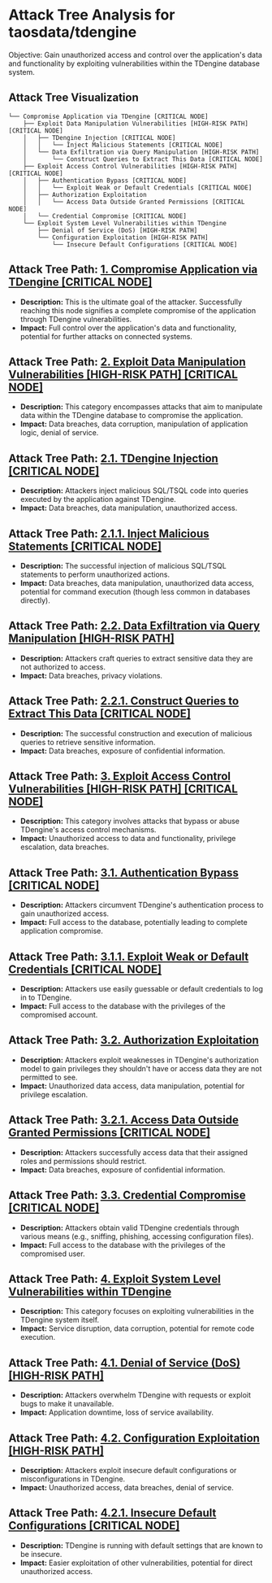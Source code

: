 # Attack Tree Analysis for taosdata/tdengine

Objective: Gain unauthorized access and control over the application's data and functionality by exploiting vulnerabilities within the TDengine database system.

## Attack Tree Visualization

```
└── Compromise Application via TDengine [CRITICAL NODE]
    ├── Exploit Data Manipulation Vulnerabilities [HIGH-RISK PATH] [CRITICAL NODE]
    │   ├── TDengine Injection [CRITICAL NODE]
    │   │   └── Inject Malicious Statements [CRITICAL NODE]
    │   └── Data Exfiltration via Query Manipulation [HIGH-RISK PATH]
    │       └── Construct Queries to Extract This Data [CRITICAL NODE]
    ├── Exploit Access Control Vulnerabilities [HIGH-RISK PATH] [CRITICAL NODE]
    │   ├── Authentication Bypass [CRITICAL NODE]
    │   │   └── Exploit Weak or Default Credentials [CRITICAL NODE]
    │   ├── Authorization Exploitation
    │   │   └── Access Data Outside Granted Permissions [CRITICAL NODE]
    │   └── Credential Compromise [CRITICAL NODE]
    └── Exploit System Level Vulnerabilities within TDengine
        ├── Denial of Service (DoS) [HIGH-RISK PATH]
        └── Configuration Exploitation [HIGH-RISK PATH]
            └── Insecure Default Configurations [CRITICAL NODE]
```


## Attack Tree Path: [1. Compromise Application via TDengine [CRITICAL NODE]](./attack_tree_paths/1__compromise_application_via_tdengine__critical_node_.md)

* **Description:** This is the ultimate goal of the attacker. Successfully reaching this node signifies a complete compromise of the application through TDengine vulnerabilities.
* **Impact:** Full control over the application's data and functionality, potential for further attacks on connected systems.

## Attack Tree Path: [2. Exploit Data Manipulation Vulnerabilities [HIGH-RISK PATH] [CRITICAL NODE]](./attack_tree_paths/2__exploit_data_manipulation_vulnerabilities__high-risk_path___critical_node_.md)

* **Description:** This category encompasses attacks that aim to manipulate data within the TDengine database to compromise the application.
* **Impact:** Data breaches, data corruption, manipulation of application logic, denial of service.

## Attack Tree Path: [2.1. TDengine Injection [CRITICAL NODE]](./attack_tree_paths/2_1__tdengine_injection__critical_node_.md)

* **Description:** Attackers inject malicious SQL/TSQL code into queries executed by the application against TDengine.
* **Impact:** Data breaches, data manipulation, unauthorized access.

## Attack Tree Path: [2.1.1. Inject Malicious Statements [CRITICAL NODE]](./attack_tree_paths/2_1_1__inject_malicious_statements__critical_node_.md)

* **Description:** The successful injection of malicious SQL/TSQL statements to perform unauthorized actions.
* **Impact:** Data breaches, data manipulation, unauthorized data access, potential for command execution (though less common in databases directly).

## Attack Tree Path: [2.2. Data Exfiltration via Query Manipulation [HIGH-RISK PATH]](./attack_tree_paths/2_2__data_exfiltration_via_query_manipulation__high-risk_path_.md)

* **Description:** Attackers craft queries to extract sensitive data they are not authorized to access.
* **Impact:** Data breaches, privacy violations.

## Attack Tree Path: [2.2.1. Construct Queries to Extract This Data [CRITICAL NODE]](./attack_tree_paths/2_2_1__construct_queries_to_extract_this_data__critical_node_.md)

* **Description:** The successful construction and execution of malicious queries to retrieve sensitive information.
* **Impact:** Data breaches, exposure of confidential information.

## Attack Tree Path: [3. Exploit Access Control Vulnerabilities [HIGH-RISK PATH] [CRITICAL NODE]](./attack_tree_paths/3__exploit_access_control_vulnerabilities__high-risk_path___critical_node_.md)

* **Description:** This category involves attacks that bypass or abuse TDengine's access control mechanisms.
* **Impact:** Unauthorized access to data and functionality, privilege escalation, data breaches.

## Attack Tree Path: [3.1. Authentication Bypass [CRITICAL NODE]](./attack_tree_paths/3_1__authentication_bypass__critical_node_.md)

* **Description:** Attackers circumvent TDengine's authentication process to gain unauthorized access.
* **Impact:** Full access to the database, potentially leading to complete application compromise.

## Attack Tree Path: [3.1.1. Exploit Weak or Default Credentials [CRITICAL NODE]](./attack_tree_paths/3_1_1__exploit_weak_or_default_credentials__critical_node_.md)

* **Description:** Attackers use easily guessable or default credentials to log in to TDengine.
* **Impact:** Full access to the database with the privileges of the compromised account.

## Attack Tree Path: [3.2. Authorization Exploitation](./attack_tree_paths/3_2__authorization_exploitation.md)

* **Description:** Attackers exploit weaknesses in TDengine's authorization model to gain privileges they shouldn't have or access data they are not permitted to see.
* **Impact:** Unauthorized data access, data manipulation, potential for privilege escalation.

## Attack Tree Path: [3.2.1. Access Data Outside Granted Permissions [CRITICAL NODE]](./attack_tree_paths/3_2_1__access_data_outside_granted_permissions__critical_node_.md)

* **Description:** Attackers successfully access data that their assigned roles and permissions should restrict.
* **Impact:** Data breaches, exposure of confidential information.

## Attack Tree Path: [3.3. Credential Compromise [CRITICAL NODE]](./attack_tree_paths/3_3__credential_compromise__critical_node_.md)

* **Description:** Attackers obtain valid TDengine credentials through various means (e.g., sniffing, phishing, accessing configuration files).
* **Impact:** Full access to the database with the privileges of the compromised user.

## Attack Tree Path: [4. Exploit System Level Vulnerabilities within TDengine](./attack_tree_paths/4__exploit_system_level_vulnerabilities_within_tdengine.md)

* **Description:** This category focuses on exploiting vulnerabilities in the TDengine system itself.
* **Impact:** Service disruption, data corruption, potential for remote code execution.

## Attack Tree Path: [4.1. Denial of Service (DoS) [HIGH-RISK PATH]](./attack_tree_paths/4_1__denial_of_service__dos___high-risk_path_.md)

* **Description:** Attackers overwhelm TDengine with requests or exploit bugs to make it unavailable.
* **Impact:** Application downtime, loss of service availability.

## Attack Tree Path: [4.2. Configuration Exploitation [HIGH-RISK PATH]](./attack_tree_paths/4_2__configuration_exploitation__high-risk_path_.md)

* **Description:** Attackers exploit insecure default configurations or misconfigurations in TDengine.
* **Impact:** Unauthorized access, data breaches, denial of service.

## Attack Tree Path: [4.2.1. Insecure Default Configurations [CRITICAL NODE]](./attack_tree_paths/4_2_1__insecure_default_configurations__critical_node_.md)

* **Description:** TDengine is running with default settings that are known to be insecure.
* **Impact:** Easier exploitation of other vulnerabilities, potential for direct unauthorized access.


